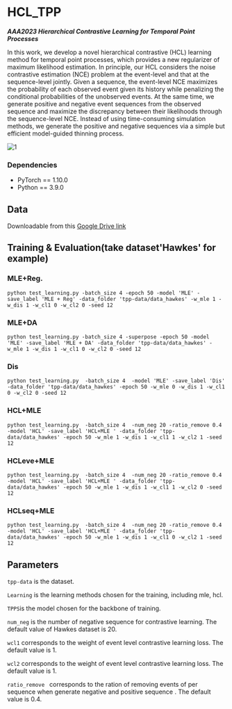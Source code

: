 # HCL_TPP

***AAA2023 Hierarchical Contrastive Learning for Temporal Point Processes***

In this work, we develop a novel hierarchical contrastive (HCL) learning method for temporal point processes, which provides a new regularizer of maximum likelihood estimation. In principle, our HCL considers the noise contrastive estimation (NCE) problem at the event-level and that at the sequence-level jointly. Given a sequence, the event-level NCE maximizes the probability of each observed event given its history while penalizing the conditional probabilities of the unobserved events. At the same time, we generate positive and negative event sequences from the observed sequence and maximize the discrepancy between their likelihoods through the sequence-level NCE. Instead of using time-consuming simulation methods, we generate the positive and negative sequences via a simple but efficient model-guided thinning process.

![1](https://github.com/qingmeiwangdaily/HCL_TPP/blob/master/README.md/)



### Dependencies

* PyTorch == 1.10.0
* Python ==  3.9.0

## Data

Downloadable from this [Google Drive link](https://drive.google.com/drive/folders/0BwqmV0EcoUc8UklIR1BKV25YR1U?resourcekey=0-OrlU87jyc1m-dVMmY5aC4w&usp=sharing)



## Training & Evaluation(take dataset'Hawkes' for example)


### MLE+Reg.

```
python test_learning.py -batch_size 4 -epoch 50 -model 'MLE' -save_label 'MLE + Reg' -data_folder 'tpp-data/data_hawkes' -w_mle 1 -w_dis 1 -w_cl1 0 -w_cl2 0 -seed 12

```


### MLE+DA

```
python test_learning.py -batch_size 4 -superpose -epoch 50 -model 'MLE' -save_label 'MLE + DA' -data_folder 'tpp-data/data_hawkes' -w_mle 1 -w_dis 1 -w_cl1 0 -w_cl2 0 -seed 12

```


### Dis

```
python test_learning.py  -batch_size 4  -model 'MLE' -save_label 'Dis' -data_folder 'tpp-data/data_hawkes' -epoch 50 -w_mle 0 -w_dis 1 -w_cl1 0 -w_cl2 0 -seed 12

```


### HCL+MLE

```
python test_learning.py  -batch_size 4  -num_neg 20 -ratio_remove 0.4 -model 'HCL' -save_label 'HCL+MLE ' -data_folder 'tpp-data/data_hawkes' -epoch 50 -w_mle 1 -w_dis 1 -w_cl1 1 -w_cl2 1 -seed 12

```


### HCLeve+MLE

```
python test_learning.py  -batch_size 4  -num_neg 20 -ratio_remove 0.4 -model 'HCL' -save_label 'HCL+MLE ' -data_folder 'tpp-data/data_hawkes' -epoch 50 -w_mle 1 -w_dis 1 -w_cl1 1 -w_cl2 0 -seed 12
```


### HCLseq+MLE

```
python test_learning.py  -batch_size 4  -num_neg 20 -ratio_remove 0.4 -model 'HCL' -save_label 'HCL+MLE ' -data_folder 'tpp-data/data_hawkes' -epoch 50 -w_mle 1 -w_dis 1 -w_cl1 0 -w_cl2 1 -seed 12

```


## Parameters


```tpp-data``` is the dataset.


```Learning``` is the learning methods chosen for the training, including mle, hcl.


```TPPS```is the model chosen for the backbone of training.

```num_neg``` is the number of negative sequence for contrastive learning. The default value of Hawkes dataset is 20.


```wcl1``` corresponds to the weight of event level contrastive learning loss. The default value is 1.


```wcl2``` corresponds to the weight of event level contrastive learning loss. The default value is 1.


```ratio_remove ``` corresponds to the ration of removing events of per sequence when generate negative and positive sequence . The default value is 0.4.

